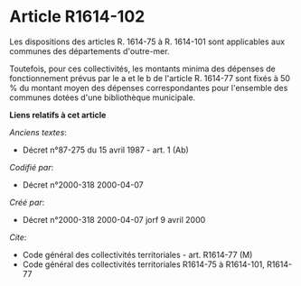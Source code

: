 # Article R1614-102

Les dispositions des articles R. 1614-75 à R. 1614-101 sont applicables aux communes des départements d'outre-mer.

Toutefois, pour ces collectivités, les montants minima des dépenses de fonctionnement prévus par le a et le b de l'article R.
1614-77 sont fixés à 50 % du montant moyen des dépenses correspondantes pour l'ensemble des communes dotées d'une
bibliothèque municipale.

**Liens relatifs à cet article**

_Anciens textes_:

  - Décret n°87-275 du 15 avril 1987 - art. 1 (Ab)

_Codifié par_:

  - Décret n°2000-318 2000-04-07

_Créé par_:

  - Décret n°2000-318 2000-04-07 jorf 9 avril 2000

_Cite_:

  - Code général des collectivités territoriales - art. R1614-77 (M)
  - Code général des collectivités territoriales R1614-75 à R1614-101, R1614-77

